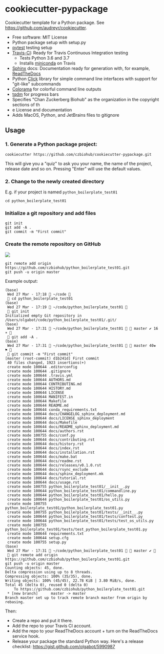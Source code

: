 cookiecutter-pypackage
======================

Cookiecutter template for a Python package. See <https://github.com/audreyr/cookiecutter>.

-   Free software: MIT License
- Python package setup with setup.py
-   [pytest](https://docs.pytest.org/en/latest/ ) testing setup
-   [Travis-CI](http://travis-ci.org/): Ready for Travis Continuous Integration testing
    - Tests Python 3.6 and 3.7
    - Installs [miniconda](https://docs.conda.io/en/latest/miniconda.html) on
      Travis
-   [Sphinx](http://sphinx-doc.org/) docs: Documentation ready for generation with, for example, [ReadTheDocs](https://readthedocs.org/)
- Python [Click](https://click.palletsprojects.com/en/7.x/) library for simple
  command line interfaces with support for "git-like" subcommands
- [Colorama](https://pypi.org/project/colorama/) for colorful command line
  outputs
- [tqdm](https://tqdm.github.io/) for progress bars
- Specifies "Chan Zuckerberg Biohub" as the organization in the copyright
  sections of th
- e License and documentation
- Adds MacOS, Python, and JetBrains files to gitignore

Usage
-----


### 1. Generate a Python package project:

    cookiecutter https://github.com/czbiohub/cookiecutter-pypackage.git

This will give you a "quiz" to ask you your name, the name of the project,
release date and so on. Pressing "Enter" will use the default values.

### 2. Change to the newly created directory

E.g. if your project is named `python_boilerplate_test01`

```
cd python_boilerplate_test01
```

### Initialize a git repository and add files

```
git init
git add -A .
git commit -m "First commit"
```


### Create the remote repository on GitHub

![](figures/create_repository.png)

```
git remote add origin https://github.com/czbiohub/python_boilerplate_test01.git
git push -u origin master
```


Example output:

```
(base)
 Wed 27 Mar - 17:18  ~/code 
  cd python_boilerplate_test01
(base)
 Wed 27 Mar - 17:19  ~/code/python_boilerplate_test01 
  git init
Initialized empty Git repository in /Users/olgabot/code/python_boilerplate_test01/.git/
(base)
 Wed 27 Mar - 17:31  ~/code/python_boilerplate_test01   master ✔ 16☀ 
  git add -A .
(base)
 Wed 27 Mar - 17:31  ~/code/python_boilerplate_test01   master 40✚ ⚑ 
  git commit -m "First commit"
[master (root-commit) d1b241d] First commit
 40 files changed, 1923 insertions(+)
 create mode 100644 .editorconfig
 create mode 100644 .gitignore
 create mode 100644 .travis.yml
 create mode 100644 AUTHORS.md
 create mode 100644 CONTRIBUTING.md
 create mode 100644 HISTORY.md
 create mode 100644 LICENSE
 create mode 100644 MANIFEST.in
 create mode 100644 Makefile
 create mode 100644 README.md
 create mode 100644 conda_requirements.txt
 create mode 100644 docs/CHANGELOG_sphinx_deployment.md
 create mode 100644 docs/LICENSE_sphinx_deployment
 create mode 100644 docs/Makefile
 create mode 100644 docs/README_sphinx_deployment.md
 create mode 100644 docs/authors.rst
 create mode 100755 docs/conf.py
 create mode 100644 docs/contributing.rst
 create mode 100644 docs/history.rst
 create mode 100644 docs/index.rst
 create mode 100644 docs/installation.rst
 create mode 100644 docs/make.bat
 create mode 100644 docs/readme.rst
 create mode 100644 docs/releases/v0.1.0.rst
 create mode 100644 docs/rsync_exclude
 create mode 100644 docs/sphinx_deployment.mk
 create mode 100644 docs/tutorial.rst
 create mode 100644 docs/usage.rst
 create mode 100755 python_boilerplate_test01/__init__.py
 create mode 100644 python_boilerplate_test01/commandline.py
 create mode 100644 python_boilerplate_test01/hello.py
 create mode 100644 python_boilerplate_test01/os_utils.py
 create mode 100755 python_boilerplate_test01/python_boilerplate_test01.py
 create mode 100755 python_boilerplate_test01/tests/__init__.py
 create mode 100644 python_boilerplate_test01/tests/conftest.py
 create mode 100644 python_boilerplate_test01/tests/test_os_utils.py
 create mode 100755 python_boilerplate_test01/tests/test_python_boilerplate_test01.py
 create mode 100644 requirements.txt
 create mode 100644 setup.cfg
 create mode 100755 setup.py
(base)
 Wed 27 Mar - 17:31  ~/code/python_boilerplate_test01   master ✔ 
  git remote add origin https://github.com/czbiohub/python_boilerplate_test01.git
git push -u origin master
Counting objects: 45, done.
Delta compression using up to 8 threads.
Compressing objects: 100% (35/35), done.
Writing objects: 100% (45/45), 22.78 KiB | 3.80 MiB/s, done.
Total 45 (delta 0), reused 0 (delta 0)
	To https://github.com/czbiohub/python_boilerplate_test01.git
 * [new branch]      master -> master
Branch master set up to track remote branch master from origin by rebasing.
```

Then:

-   Create a repo and put it there.
-   Add the repo to your Travis CI account.
-   Add the repo to your ReadTheDocs account + turn on the ReadTheDocs service hook.
-   Release your package the standard Python way. Here's a release checklist: <https://gist.github.com/olgabot/5990987>
